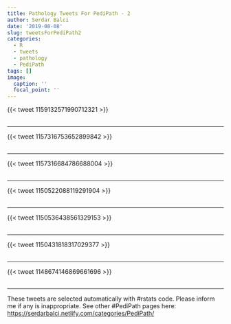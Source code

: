 ```yaml
---
title: Pathology Tweets For PediPath - 2
author: Serdar Balci
date: '2019-08-08'
slug: tweetsForPediPath2
categories:
  - R
  - tweets
  - pathology
  - PediPath
tags: []
image:
  caption: ''
  focal_point: ''
---
```



{{< tweet 1159132571990712321 >}}
<br>
<br>
<hr>
{{< tweet 1157316753652899842 >}}
<br>
<br>
<hr>
{{< tweet 1157316684786688004 >}}
<br>
<br>
<hr>
{{< tweet 1150522088119291904 >}}
<br>
<br>
<hr>
{{< tweet 1150536438561329153 >}}
<br>
<br>
<hr>
{{< tweet 1150431818317029377 >}}
<br>
<br>
<hr>
{{< tweet 1148674146869661696 >}}
<br>
<br>
<hr>


These tweets are selected automatically with #rstats code. Please inform me if any is inappropriate.
See other #PediPath pages here: https://serdarbalci.netlify.com/categories/PediPath/
